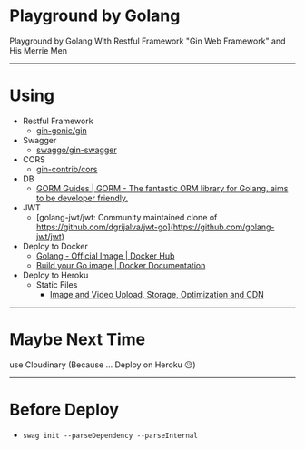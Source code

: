 # Playground by Golang

Playground by Golang With Restful Framework "Gin Web Framework" and His Merrie Men

---

# Using

- Restful Framework
    - [gin-gonic/gin](https://github.com/gin-gonic/gin)
- Swagger
    - [swaggo/gin-swagger](https://github.com/swaggo/gin-swagger)
- CORS
    - [gin-contrib/cors](https://github.com/gin-contrib/cors)
- DB
    - [GORM Guides | GORM - The fantastic ORM library for Golang, aims to be developer friendly.](https://gorm.io/docs/)
- JWT
    - [golang-jwt/jwt: Community maintained clone of https://github.com/dgrijalva/jwt-go](https://github.com/golang-jwt/jwt)
- Deploy to Docker
    - [Golang - Official Image | Docker Hub](https://hub.docker.com/_/golang)
    - [Build your Go image | Docker Documentation](https://docs.docker.com/language/golang/build-images/#multi-stage-builds)
- Deploy to Heroku
  - Static Files
    - [Image and Video Upload, Storage, Optimization and CDN](https://cloudinary.com/)

---

# Maybe Next Time

use Cloudinary (Because ... Deploy on Heroku 😥)

---

# Before Deploy

- `swag init --parseDependency --parseInternal`